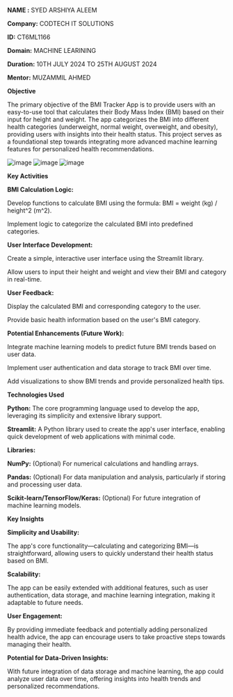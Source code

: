 **NAME :** SYED ARSHIYA ALEEM

**Company:** CODTECH IT SOLUTIONS

**ID:** CT6ML1166

**Domain:**  MACHINE LEARINING

**Duration:**  10TH JULY 2024 TO 25TH AUGUST 2024

**Mentor:**  MUZAMMIL AHMED

**Objective**

The primary objective of the BMI Tracker App is to provide users with an easy-to-use tool that calculates their Body Mass Index (BMI) based on their input for height and weight. The app categorizes the BMI into different health categories (underweight, normal weight, overweight, and obesity), providing users with insights into their health status. This project serves as a foundational step towards integrating more advanced machine learning features for personalized health recommendations.

![image](https://github.com/user-attachments/assets/d1e91f52-920c-4790-af0d-51f79003f496)
![image](https://github.com/user-attachments/assets/725747d6-497b-4d21-90ca-28e2cb493617)
![image](https://github.com/user-attachments/assets/649bdfb8-1d72-43b1-af5d-29f764d77d90)

**Key Activities**

**BMI Calculation Logic:**


Develop functions to calculate BMI using the formula: BMI = weight (kg) / height^2 (m^2).

Implement logic to categorize the calculated BMI into predefined categories.


**User Interface Development:**


Create a simple, interactive user interface using the Streamlit library.

Allow users to input their height and weight and view their BMI and category in real-time.


**User Feedback:**


Display the calculated BMI and corresponding category to the user.

Provide basic health information based on the user's BMI category.


**Potential Enhancements (Future Work):**


Integrate machine learning models to predict future BMI trends based on user data.

Implement user authentication and data storage to track BMI over time.

Add visualizations to show BMI trends and provide personalized health tips.


**Technologies Used**

**Python:** The core programming language used to develop the app, leveraging its simplicity and extensive library support.

**Streamlit:** A Python library used to create the app's user interface, enabling quick development of web applications with minimal code.

**Libraries:**

**NumPy:** (Optional) For numerical calculations and handling arrays.

**Pandas:** (Optional) For data manipulation and analysis, particularly if storing and processing user data. 

**Scikit-learn/TensorFlow/Keras:** (Optional) For future integration of machine learning models.

**Key Insights**

**Simplicity and Usability:**


The app's core functionality—calculating and categorizing BMI—is straightforward, allowing users to quickly understand their health status based on BMI.

**Scalability:**


The app can be easily extended with additional features, such as user authentication, data storage, and machine learning integration, making it adaptable to future needs.

**User Engagement:**


By providing immediate feedback and potentially adding personalized health advice, the app can encourage users to take proactive steps towards managing their health.

**Potential for Data-Driven Insights:**


With future integration of data storage and machine learning, the app could analyze user data over time, offering insights into health trends and personalized recommendations.
